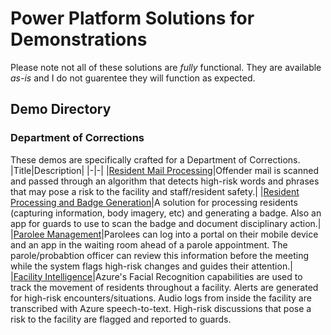 # Power Platform Solutions for Demonstrations
Please note not all of these solutions are *fully* functional. They are available *as-is* and I do not guarentee they will function as expected.

## Demo Directory
### Department of Corrections
These demos are specifically crafted for a Department of Corrections.
|Title|Description|
|-|-|
|[Resident Mail Processing](./Offender-Mail-Processing/)|Offender mail is scanned and passed through an algorithm that detects high-risk words and phrases that may pose a risk to the facility and staff/resident safety.|
|[Resident Processing and Badge Generation](./Offender-Mail-Processing/)|A solution for processing residents (capturing information, body imagery, etc) and generating a badge. Also an app for guards to use to scan the badge and document disciplinary action.|
|[Parolee Management](./DOC-Parole-Check-In/)|Parolees can log into a portal on their mobile device and an app in the waiting room ahead of a parole appointment. The parole/probabtion officer can review this information before the meeting while the system flags high-risk changes and guides their attention.|
|[Facility Intelligence](./Corrections-Facility-AI/)|Azure's Facial Recognition capabilities are used to track the movement of residents throughout a facility. Alerts are generated for high-risk encounters/situations. Audio logs from inside the facility are transcribed with Azure speech-to-text. High-risk discussions that pose a risk to the facility are flagged and reported to guards.

